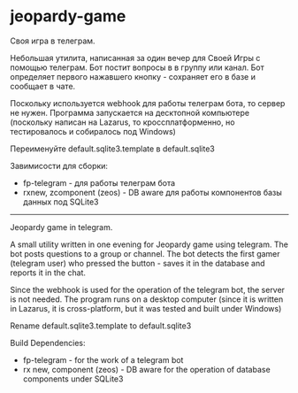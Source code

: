 # jeopardy-game
 Своя игра в телеграм. 
 
Небольшая утилита, написанная за один вечер для Своей Игры с помощью телеграм. Бот постит вопросы в в группу или канал. Бот определяет первого нажавшего кнопку - сохраняет его в базе и сообщает в чате.

Поскольку используется webhook для работы телеграм бота, то сервер не нужен. Программа запускается на десктопной компьютере (поскольку написан на Lazarus, то кроссплатформенно, но тестировалось и собиралось под Windows)

Переименуйте default.sqlite3.template в default.sqlite3

Завимисости для сборки:

* fp-telegram - для работы телеграм бота
* rxnew, zcomponent (zeos) - DB aware для работы компонентов базы данных под SQLite3

----------------------------

Jeopardy game in telegram.

A small utility written in one evening for Jeopardy game using telegram. The bot posts questions to a group or channel. The bot detects the first gamer (telegram user) who pressed the button - saves it in the database and reports it in the chat.

Since the webhook is used for the operation of the telegram bot, the server is not needed. The program runs on a desktop computer (since it is written in Lazarus, it is cross-platform, but it was tested and built under Windows)

Rename default.sqlite3.template to default.sqlite3

Build Dependencies:

*  fp-telegram - for the work of a telegram bot
*  rx new, component (zeos) - DB aware for the operation of database components under SQLite3